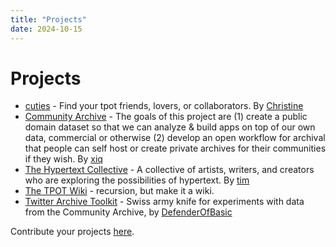 ```yaml
---
title: "Projects"
date: 2024-10-15
---
```


# Projects


- [cuties](https://cuties.app/) - Find your tpot friends, lovers, or collaborators. By [Christine](https://x.com/christineist)
- [Community Archive](https://github.com/TheExGenesis/community-archive) - The goals of this project are (1) create a public domain dataset so that we can analyze & build apps on top of our own data, commercial or otherwise (2) develop an open workflow for archival that people can self host or create private archives for their communities if they wish.  By [xiq](https://x.com/exgenesis/status/1832836292876410903)
- [The Hypertext Collective](https://hypertextcollective.com) - A collective of artists, writers, and creators who are exploring the possibilities of hypertext. By [tim](https://x.com/wayfaring_tim)
- [The TPOT Wiki](/) - recursion, but make it a wiki.
- [Twitter Archive Toolkit](https://github.com/DefenderOfBasic/twitter-archive-toolkit) - Swiss army knife for experiments with data from the Community Archive, by [DefenderOfBasic](https://x.com/DefenderOfBasic)



Contribute your projects [here](https://github.com/timothyylim/tpot-wiki).
